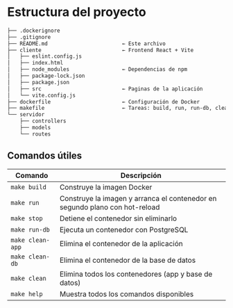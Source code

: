 # Estructura del proyecto
```bash
├── .dockerignore
├── .gitignore
├── README.md                        ← Este archivo
├── cliente                          ← Frontend React + Vite
│   ├── eslint.config.js
│   ├── index.html
│   ├── node_modules                 ← Dependencias de npm
│   ├── package-lock.json
│   ├── package.json
│   ├── src                          ← Paginas de la aplicación
│   └── vite.config.js
├── dockerfile                       ← Configuración de Docker
├── makefile                         ← Tareas: build, run, run-db, clean
└── servidor
    ├── controllers
    ├── models
    └── routes
```

## Comandos útiles

| Comando     | Descripción                              |
|-------------|------------------------------------------|
| `make build`| Construye la imagen Docker               |
| `make run`  | Construye la imagen y arranca el contenedor en segundo plano con hot-reload              |
| `make stop`      | Detiene el contenedor sin eliminarlo                                        |
| `make run-db`    | Ejecuta un contenedor con PostgreSQL                                        |
| `make clean-app` | Elimina el contenedor de la aplicación                                      |
| `make clean-db`  | Elimina el contenedor de la base de datos                                   |
| `make clean`     | Elimina todos los contenedores (app y base de datos)                        |
| `make help`      | Muestra todos los comandos disponibles                            |
